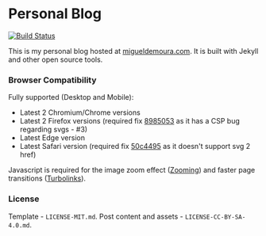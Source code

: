 # Personal Blog

[![Build Status](https://travis-ci.com/migueldemoura/migueldemoura.com.svg?branch=master)](https://travis-ci.com/migueldemoura/migueldemoura.com)

This is my personal blog hosted at [migueldemoura.com]. It is built with Jekyll and other open source tools.

### Browser Compatibility

Fully supported (Desktop and Mobile):

- Latest 2 Chromium/Chrome versions
- Latest 2 Firefox versions (required fix [8985053] as it has a CSP bug regarding svgs - #3)
- Latest Edge version
- Latest Safari version (required fix [50c4495] as it doesn't support svg 2 href)

Javascript is required for the image zoom effect ([Zooming](https://github.com/kingdido999/zooming)) and faster page transitions ([Turbolinks](https://github.com/turbolinks/turbolinks)).

### License

Template - `LICENSE-MIT.md`.
Post content and assets - `LICENSE-CC-BY-SA-4.0.md`.

   [Chalk template]: <https://github.com/nielsenramon/chalk>
   [migueldemoura.com]: <https://migueldemoura.com/>
   [8985053]: <https://github.com/migueldemoura/migueldemoura.com/commit/8985053b148392280c98040923b2ea497b10bc70>
   [50c4495]: <https://github.com/migueldemoura/migueldemoura.com/commit/50c4495ef31b8f5febf23f011a8fa95984804f9f>

